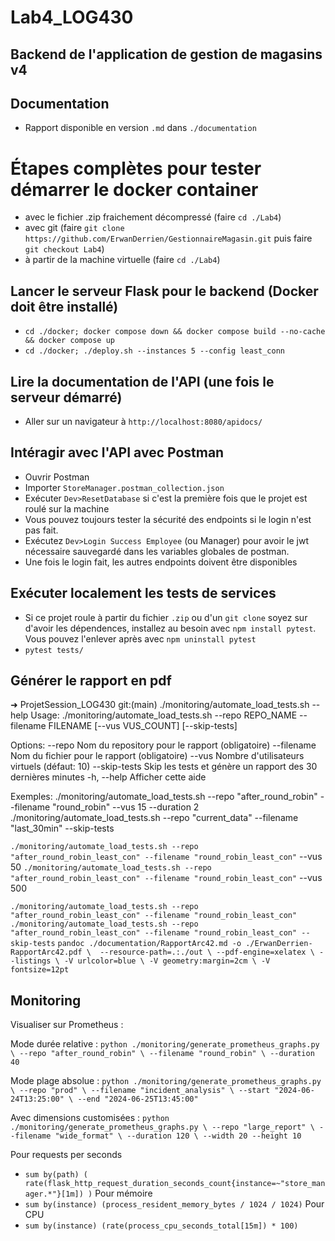 # Lab4_LOG430

## Backend de l'application de gestion de magasins v4

## Documentation

- Rapport disponible en version `.md` dans `./documentation`

# Étapes complètes pour tester démarrer le docker container

- avec le fichier .zip fraichement décompressé (faire `cd ./Lab4`)
- avec git (faire `git clone https://github.com/ErwanDerrien/GestionnaireMagasin.git` puis faire `git checkout Lab4`)
- à partir de la machine virtuelle (faire `cd ./Lab4`)

## Lancer le serveur Flask pour le backend (Docker doit être installé)

- `cd ./docker; docker compose down && docker compose build --no-cache && docker compose up`
- `cd ./docker; ./deploy.sh --instances 5 --config least_conn`
  
## Lire la documentation de l'API (une fois le serveur démarré)

- Aller sur un navigateur à `http://localhost:8080/apidocs/`

## Intéragir avec l'API avec Postman

- Ouvrir Postman
- Importer `StoreManager.postman_collection.json`
- Exécuter `Dev>ResetDatabase` si c'est la première fois que le projet est roulé sur la machine
- Vous pouvez toujours tester la sécurité des endpoints si le login n'est pas fait.
- Exécutez `Dev>Login Success Employee` (ou Manager) pour avoir le jwt nécessaire sauvegardé dans les variables globales de postman.
- Une fois le login fait, les autres endpoints doivent être disponibles

## Exécuter localement les tests de services

- Si ce projet roule à partir du fichier `.zip` ou d'un `git clone` soyez sur d'avoir les dépendences, installez au besoin avec `npm install pytest`. Vous pouvez l'enlever après avec `npm uninstall pytest`
- `pytest tests/`

## Générer le rapport en pdf

➜  ProjetSession_LOG430 git:(main) ./monitoring/automate_load_tests.sh --help
Usage: ./monitoring/automate_load_tests.sh --repo REPO_NAME --filename FILENAME [--vus VUS_COUNT] [--skip-tests]

Options:
  --repo         Nom du repository pour le rapport (obligatoire)
  --filename     Nom du fichier pour le rapport (obligatoire)
  --vus          Nombre d'utilisateurs virtuels (défaut: 10)
  --skip-tests   Skip les tests et génère un rapport des 30 dernières minutes
  -h, --help     Afficher cette aide

Exemples:
  ./monitoring/automate_load_tests.sh --repo "after_round_robin" --filename "round_robin" --vus 15 --duration 2
  ./monitoring/automate_load_tests.sh --repo "current_data" --filename "last_30min" --skip-tests

`./monitoring/automate_load_tests.sh --repo "after_round_robin_least_con" --filename "round_robin_least_con"` --vus 50
`./monitoring/automate_load_tests.sh --repo "after_round_robin_least_con" --filename "round_robin_least_con"` --vus 500

`./monitoring/automate_load_tests.sh --repo "after_round_robin_least_con" --filename "round_robin_least_con"`
`./monitoring/automate_load_tests.sh --repo "after_round_robin_least_con" --filename "round_robin_least_con" --skip-tests`
`pandoc ./documentation/RapportArc42.md -o ./ErwanDerrien-RapportArc42.pdf \ 
--resource-path=.:./out \
--pdf-engine=xelatex \
--listings \
-V urlcolor=blue \
-V geometry:margin=2cm \
-V fontsize=12pt`

## Monitoring

Visualiser sur Prometheus :

Mode durée relative :
`python ./monitoring/generate_prometheus_graphs.py \
  --repo "after_round_robin" \
  --filename "round_robin" \
  --duration 40`

Mode plage absolue :
`python ./monitoring/generate_prometheus_graphs.py \
  --repo "prod" \
  --filename "incident_analysis" \
  --start "2024-06-24T13:25:00" \
  --end "2024-06-25T13:45:00"`

Avec dimensions customisées :
`python ./monitoring/generate_prometheus_graphs.py \
  --repo "large_report" \
  --filename "wide_format" \
  --duration 120 \
  --width 20 --height 10`

Pour requests per seconds
- `sum by(path) (
  rate(flask_http_request_duration_seconds_count{instance=~"store_manager.*"}[1m])
)`
Pour mémoire
- `sum by(instance) (process_resident_memory_bytes / 1024 / 1024)`
Pour CPU
- `sum by(instance) (rate(process_cpu_seconds_total[15m]) * 100)`